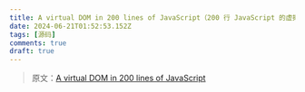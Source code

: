 ```yaml
---
title: A virtual DOM in 200 lines of JavaScript（200 行 JavaScript 的虚拟 DOM）
date: 2024-06-21T01:52:53.152Z
tags: [源码]
comments: true
draft: true
---
```


> 原文：[A virtual DOM in 200 lines of JavaScript](https://lazamar.github.io/virtual-dom/)
